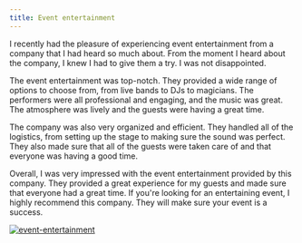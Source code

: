 ```yaml
---
title: Event entertainment
---
```


I recently had the pleasure of experiencing event entertainment from a company that I had heard so much about. From the moment I heard about the company, I knew I had to give them a try. I was not disappointed.

The event entertainment was top-notch. They provided a wide range of options to choose from, from live bands to DJs to magicians. The performers were all professional and engaging, and the music was great. The atmosphere was lively and the guests were having a great time.

The company was also very organized and efficient. They handled all of the logistics, from setting up the stage to making sure the sound was perfect. They also made sure that all of the guests were taken care of and that everyone was having a good time.

Overall, I was very impressed with the event entertainment provided by this company. They provided a great experience for my guests and made sure that everyone had a great time. If you're looking for an entertaining event, I highly recommend this company. They will make sure your event is a success.

[![event-entertainment](<https://dabuttonfactory.com/button.png?t=CHECK+SERVICE&f=Noto+Sans-Bold&ts=26&tc=fff&hp=45&vp=20&c=11&bgt=unicolored&bgc=4bd42f>)](<https://londonexpertfinder.com/link>)